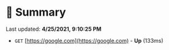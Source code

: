 # 📖 Summary
Last updated: **4/25/2021, 9:10:25 PM**

- `GET` [https://google.com](https://google.com) - **Up** (133ms)
